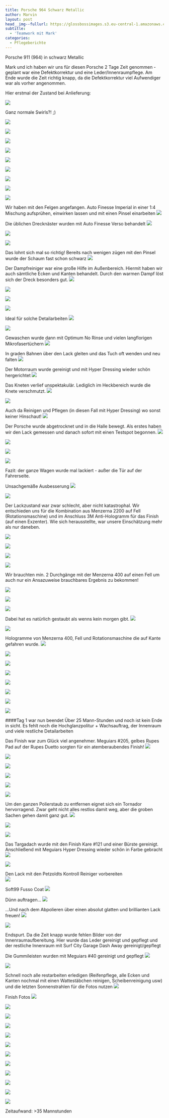 ```yaml
---
title: Porsche 964 Schwarz Metallic
author: Marvin
layout: post
head__img--fullurl: https://glossbossimages.s3.eu-central-1.amazonaws.com/marvin/964schwarzmetfussocoat/P1020515.JPG
subtitle:
  - 'Teamwork mit Mark'
categories:
  - Pflegeberichte
---
```


Porsche 911 (964) in schwarz Metallic

Mark und ich haben wir uns für diesen Porsche 2 Tage Zeit genommen - geplant war eine Defektkorrektur und eine Leder/Innenraumpflege. Am Ende wurde die Zeit richtig knapp, da die Defektkorrektur viel Aufwendiger war als vorher angenommen.

Hier erstmal der Zustand bei Anlieferung:

![](https://glossbossimages.s3.eu-central-1.amazonaws.com/marvin/964schwarzmetfussocoat/P1020349.JPG)

Ganz normale Swirls?! ;)

![](https://glossbossimages.s3.eu-central-1.amazonaws.com/marvin/964schwarzmetfussocoat/P1020351.JPG)


![](https://glossbossimages.s3.eu-central-1.amazonaws.com/marvin/964schwarzmetfussocoat/P1020352.JPG)


![](https://glossbossimages.s3.eu-central-1.amazonaws.com/marvin/964schwarzmetfussocoat/P1020353.JPG)


![](https://glossbossimages.s3.eu-central-1.amazonaws.com/marvin/964schwarzmetfussocoat/P1020354.JPG)


![](https://glossbossimages.s3.eu-central-1.amazonaws.com/marvin/964schwarzmetfussocoat/P1020356.JPG)


![](https://glossbossimages.s3.eu-central-1.amazonaws.com/marvin/964schwarzmetfussocoat/P1020357.JPG)


![](https://glossbossimages.s3.eu-central-1.amazonaws.com/marvin/964schwarzmetfussocoat/P1020358.JPG)


![](https://glossbossimages.s3.eu-central-1.amazonaws.com/marvin/964schwarzmetfussocoat/P1020359.JPG)


![](https://glossbossimages.s3.eu-central-1.amazonaws.com/marvin/964schwarzmetfussocoat/P1020360.JPG)

Wir haben mit den Felgen angefangen. Auto Finesse Imperial in einer 1:4 Mischung aufsprühen, einwirken lassen und mit einen Pinsel einarbeiten
![](https://glossbossimages.s3.eu-central-1.amazonaws.com/marvin/964schwarzmetfussocoat/P1020362.JPG)

Die üblichen Drecknäster wurden mit Auto Finesse Verso behandelt
![](https://glossbossimages.s3.eu-central-1.amazonaws.com/marvin/964schwarzmetfussocoat/P1020363.JPG)


![](https://glossbossimages.s3.eu-central-1.amazonaws.com/marvin/964schwarzmetfussocoat/P1020364.JPG)


![](https://glossbossimages.s3.eu-central-1.amazonaws.com/marvin/964schwarzmetfussocoat/P1020365.JPG)

Das lohnt sich mal so richtig! Bereits nach wenigen zügen mit den Pinsel wurde der Schaum fast schon schwarz
![](https://glossbossimages.s3.eu-central-1.amazonaws.com/marvin/964schwarzmetfussocoat/P1020367.JPG)

Der Dampfreiniger war eine große Hilfe im Außenbereich. Hiermit haben wir auch sämtliche Ecken und Kanten behandelt.
Durch den warmen Dampf löst sich der Dreck besonders gut.
![](https://glossbossimages.s3.eu-central-1.amazonaws.com/marvin/964schwarzmetfussocoat/P1020368.JPG)


![](https://glossbossimages.s3.eu-central-1.amazonaws.com/marvin/964schwarzmetfussocoat/P1020369.JPG)


![](https://glossbossimages.s3.eu-central-1.amazonaws.com/marvin/964schwarzmetfussocoat/P1020370.JPG)


![](https://glossbossimages.s3.eu-central-1.amazonaws.com/marvin/964schwarzmetfussocoat/P1020371.JPG)

Ideal für solche Detailarbeiten
![](https://glossbossimages.s3.eu-central-1.amazonaws.com/marvin/964schwarzmetfussocoat/P1020372.JPG)


![](https://glossbossimages.s3.eu-central-1.amazonaws.com/marvin/964schwarzmetfussocoat/P1020373.JPG)

Gewaschen wurde dann mit Optimum No Rinse und vielen langflorigen Mikrofasertüchern
![](https://glossbossimages.s3.eu-central-1.amazonaws.com/marvin/964schwarzmetfussocoat/P1020374.JPG)

In graden Bahnen über den Lack gleiten und das Tuch oft wenden und neu falten
![](https://glossbossimages.s3.eu-central-1.amazonaws.com/marvin/964schwarzmetfussocoat/P1020375.JPG)

Der Motorraum wurde gereinigt und mit Hyper Dressing wieder schön hergerichtet
![](https://glossbossimages.s3.eu-central-1.amazonaws.com/marvin/964schwarzmetfussocoat/P1020376.JPG)

Das Kneten verlief unspektakulär. Lediglich im Heckbereich wurde die Knete verschmutzt.
![](https://glossbossimages.s3.eu-central-1.amazonaws.com/marvin/964schwarzmetfussocoat/P1020377.JPG)


![](https://glossbossimages.s3.eu-central-1.amazonaws.com/marvin/964schwarzmetfussocoat/P1020379.JPG)

Auch da Reinigen und Pflegen (in diesen Fall mit Hyper Dressing) wo sonst keiner Hinschaut!
![](https://glossbossimages.s3.eu-central-1.amazonaws.com/marvin/964schwarzmetfussocoat/P1020381.JPG)

Der Porsche wurde abgetrocknet und in die Halle bewegt. Als erstes haben wir den Lack gemessen und danach sofort mit einen Testspot begonnen.
![](https://glossbossimages.s3.eu-central-1.amazonaws.com/marvin/964schwarzmetfussocoat/P1020382.JPG)


![](https://glossbossimages.s3.eu-central-1.amazonaws.com/marvin/964schwarzmetfussocoat/P1020383.JPG)


![](https://glossbossimages.s3.eu-central-1.amazonaws.com/marvin/964schwarzmetfussocoat/P1020384.JPG)


![](https://glossbossimages.s3.eu-central-1.amazonaws.com/marvin/964schwarzmetfussocoat/P1020385.JPG)

Fazit: der ganze Wagen wurde mal lackiert - außer die Tür auf der Fahrerseite.

Unsachgemäße Ausbesserung
![](https://glossbossimages.s3.eu-central-1.amazonaws.com/marvin/964schwarzmetfussocoat/P1020388.JPG)


![](https://glossbossimages.s3.eu-central-1.amazonaws.com/marvin/964schwarzmetfussocoat/P1020389.JPG)

Der Lackzustand war zwar schlecht, aber nicht katastrophal. Wir entschieden uns für die Kombination aus Menzerna 2200 auf Fell (Rotationsmaschine) und im Anschluss 3M Anti-Hologramm für das Finish (auf einen Exzenter). Wie sich herausstellte, war unsere Einschätzung mehr als nur daneben.


![](https://glossbossimages.s3.eu-central-1.amazonaws.com/marvin/964schwarzmetfussocoat/P1020418.JPG)


![](https://glossbossimages.s3.eu-central-1.amazonaws.com/marvin/964schwarzmetfussocoat/P1020419.JPG)


![](https://glossbossimages.s3.eu-central-1.amazonaws.com/marvin/964schwarzmetfussocoat/P1020421.JPG)


![](https://glossbossimages.s3.eu-central-1.amazonaws.com/marvin/964schwarzmetfussocoat/P1020423.JPG)

Wir brauchten min. 2 Durchgänge mit der Menzerna 400 auf einen Fell um auch nur ein Ansazuweise brauchbares Ergebnis zu bekommen!

![](https://glossbossimages.s3.eu-central-1.amazonaws.com/marvin/964schwarzmetfussocoat/P1020426.JPG)


![](https://glossbossimages.s3.eu-central-1.amazonaws.com/marvin/964schwarzmetfussocoat/P1020428.JPG)


![](https://glossbossimages.s3.eu-central-1.amazonaws.com/marvin/964schwarzmetfussocoat/P1020429.JPG)

Dabei hat es natürlich gestaubt als wenns kein morgen gibt. 
![](https://glossbossimages.s3.eu-central-1.amazonaws.com/marvin/964schwarzmetfussocoat/P1020431.JPG)


![](https://glossbossimages.s3.eu-central-1.amazonaws.com/marvin/964schwarzmetfussocoat/P1020435.JPG)

Hologramme von Menzerna 400, Fell und Rotationsmaschine die auf Kante gefahren wurde.
![](https://glossbossimages.s3.eu-central-1.amazonaws.com/marvin/964schwarzmetfussocoat/P1020437.JPG)


![](https://glossbossimages.s3.eu-central-1.amazonaws.com/marvin/964schwarzmetfussocoat/P1020440.JPG)


![](https://glossbossimages.s3.eu-central-1.amazonaws.com/marvin/964schwarzmetfussocoat/P1020441.JPG)


![](https://glossbossimages.s3.eu-central-1.amazonaws.com/marvin/964schwarzmetfussocoat/P1020442.JPG)


![](https://glossbossimages.s3.eu-central-1.amazonaws.com/marvin/964schwarzmetfussocoat/P1020443.JPG)


![](https://glossbossimages.s3.eu-central-1.amazonaws.com/marvin/964schwarzmetfussocoat/P1020449.JPG)


![](https://glossbossimages.s3.eu-central-1.amazonaws.com/marvin/964schwarzmetfussocoat/P1020456.JPG)


![](https://glossbossimages.s3.eu-central-1.amazonaws.com/marvin/964schwarzmetfussocoat/P1020458.JPG)

####Tag 1 war nun beendet
Über 25 Mann-Stunden und noch ist kein Ende in sicht. Es fehlt noch die Hochglanzpolitur + Wachsauftrag, der Innenraum und viele restliche Detailarbeiten


Das Finish war zum Glück viel angenehmer. Meguiars #205, gelbes Rupes Pad auf der Rupes Duetto sorgten für ein atemberaubendes Finish!
![](https://glossbossimages.s3.eu-central-1.amazonaws.com/marvin/964schwarzmetfussocoat/P1020460.JPG)


![](https://glossbossimages.s3.eu-central-1.amazonaws.com/marvin/964schwarzmetfussocoat/P1020465.JPG)


![](https://glossbossimages.s3.eu-central-1.amazonaws.com/marvin/964schwarzmetfussocoat/P1020467.JPG)


![](https://glossbossimages.s3.eu-central-1.amazonaws.com/marvin/964schwarzmetfussocoat/P1020470.JPG)


![](https://glossbossimages.s3.eu-central-1.amazonaws.com/marvin/964schwarzmetfussocoat/P1020471.JPG)


![](https://glossbossimages.s3.eu-central-1.amazonaws.com/marvin/964schwarzmetfussocoat/P1020475.JPG)

Um den ganzen Polierstaub zu entfernen eignet sich ein Tornador hervorragend. Zwar geht nicht alles restlos damit weg, aber die groben Sachen gehen damit ganz gut.
![](https://glossbossimages.s3.eu-central-1.amazonaws.com/marvin/964schwarzmetfussocoat/P1020479.JPG)


![](https://glossbossimages.s3.eu-central-1.amazonaws.com/marvin/964schwarzmetfussocoat/P1020480.JPG)


![](https://glossbossimages.s3.eu-central-1.amazonaws.com/marvin/964schwarzmetfussocoat/P1020481.JPG)

Das Targadach wurde mit den Finish Kare #121 und einer Bürste gereinigt. Anschließend mit Meguiars Hyper Dressing wieder schön in Farbe gebracht
![](https://glossbossimages.s3.eu-central-1.amazonaws.com/marvin/964schwarzmetfussocoat/P1020484.JPG)


![](https://glossbossimages.s3.eu-central-1.amazonaws.com/marvin/964schwarzmetfussocoat/P1020485.JPG)

Den Lack mit den Petzoldts Kontroll Reiniger vorbereiten  
![](https://glossbossimages.s3.eu-central-1.amazonaws.com/marvin/964schwarzmetfussocoat/P1020486.JPG)

Soft99 Fusso Coat
![](https://glossbossimages.s3.eu-central-1.amazonaws.com/marvin/964schwarzmetfussocoat/P1020487.JPG)

Dünn auftragen...
![](https://glossbossimages.s3.eu-central-1.amazonaws.com/marvin/964schwarzmetfussocoat/P1020488.JPG)

...Und nach dem Abpolieren über einen absolut glatten und brillianten Lack freuen!
![](https://glossbossimages.s3.eu-central-1.amazonaws.com/marvin/964schwarzmetfussocoat/P1020494.JPG)


![](https://glossbossimages.s3.eu-central-1.amazonaws.com/marvin/964schwarzmetfussocoat/P1020497.JPG)

Endspurt. Da die Zeit knapp wurde fehlen Bilder von der Innenraumaufbereitung. Hier wurde das Leder gereinigt und gepflegt und der restliche Innenraum mit Surf City Garage Dash Away gereinigt/gepflegt

Die Gummileisten wurden mit Meguiars #40 gereinigt und gepflegt
![](https://glossbossimages.s3.eu-central-1.amazonaws.com/marvin/964schwarzmetfussocoat/P1020499.JPG)

![](https://glossbossimages.s3.eu-central-1.amazonaws.com/marvin/964schwarzmetfussocoat/P1020503.JPG)

Schnell noch alle restarbeiten erledigen (Reifenpflege, alle Ecken und Kanten nochmal mit einen Wattestäbchen reinigen, Scheibenreinigung usw) und die letzten Sonnenstrahlen für die Fotos nutzen
![](https://glossbossimages.s3.eu-central-1.amazonaws.com/marvin/964schwarzmetfussocoat/P1020501.JPG)

Finish Fotos
![](https://glossbossimages.s3.eu-central-1.amazonaws.com/marvin/964schwarzmetfussocoat/P1020504.JPG)


![](https://glossbossimages.s3.eu-central-1.amazonaws.com/marvin/964schwarzmetfussocoat/P1020506.JPG)


![](https://glossbossimages.s3.eu-central-1.amazonaws.com/marvin/964schwarzmetfussocoat/P1020508.JPG)


![](https://glossbossimages.s3.eu-central-1.amazonaws.com/marvin/964schwarzmetfussocoat/P1020509.JPG)


![](https://glossbossimages.s3.eu-central-1.amazonaws.com/marvin/964schwarzmetfussocoat/P1020510.JPG)


![](https://glossbossimages.s3.eu-central-1.amazonaws.com/marvin/964schwarzmetfussocoat/P1020513.JPG)


![](https://glossbossimages.s3.eu-central-1.amazonaws.com/marvin/964schwarzmetfussocoat/P1020514.JPG)


![](https://glossbossimages.s3.eu-central-1.amazonaws.com/marvin/964schwarzmetfussocoat/P1020515.JPG)


![](https://glossbossimages.s3.eu-central-1.amazonaws.com/marvin/964schwarzmetfussocoat/P1020517.JPG)


![](https://glossbossimages.s3.eu-central-1.amazonaws.com/marvin/964schwarzmetfussocoat/P1020519.JPG)


![](https://glossbossimages.s3.eu-central-1.amazonaws.com/marvin/964schwarzmetfussocoat/P1020522.JPG)


![](https://glossbossimages.s3.eu-central-1.amazonaws.com/marvin/964schwarzmetfussocoat/P1020523.JPG)


Zeitaufwand: >35 Mannstunden
